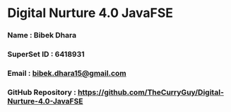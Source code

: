 # Digital Nurture 4.0 JavaFSE

### Name : Bibek Dhara
### SuperSet ID : 6418931
### Email : bibek.dhara15@gmail.com
### GitHub Repository : https://github.com/TheCurryGuy/Digital-Nurture-4.0-JavaFSE

